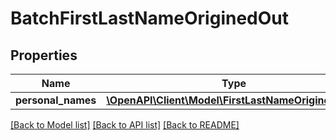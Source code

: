 # BatchFirstLastNameOriginedOut

## Properties
Name | Type | Description | Notes
------------ | ------------- | ------------- | -------------
**personal_names** | [**\OpenAPI\Client\Model\FirstLastNameOriginedOut[]**](FirstLastNameOriginedOut.md) |  | [optional] 

[[Back to Model list]](../README.md#documentation-for-models) [[Back to API list]](../README.md#documentation-for-api-endpoints) [[Back to README]](../README.md)


